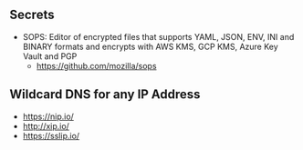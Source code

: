 ## Secrets
- SOPS: Editor of encrypted files that supports YAML, JSON, ENV, INI and BINARY formats and encrypts with AWS KMS, GCP KMS, Azure Key Vault and PGP
  - https://github.com/mozilla/sops

## Wildcard DNS for any IP Address
- https://nip.io/
- http://xip.io/
- https://sslip.io/
